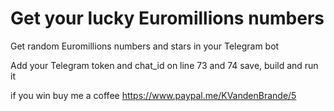 # Get your lucky Euromillions numbers
Get random Euromillions numbers and stars in your Telegram bot

Add your Telegram token and chat_id on line 73 and 74  save, build and run it 

if you win buy me a coffee https://www.paypal.me/KVandenBrande/5 
